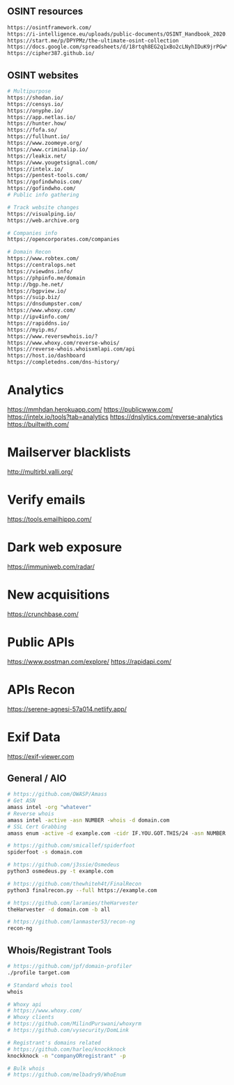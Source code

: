 ## OSINT resources

```bash
https://osintframework.com/
https://i-intelligence.eu/uploads/public-documents/OSINT_Handbook_2020.pdf
https://start.me/p/DPYPMz/the-ultimate-osint-collection
https://docs.google.com/spreadsheets/d/18rtqh8EG2q1xBo2cLNyhIDuK9jrPGwYr9DI2UncoqJQ
https://cipher387.github.io/
```

## OSINT websites

```bash
# Multipurpose
https://shodan.io/
https://censys.io/
https://onyphe.io/
https://app.netlas.io/
https://hunter.how/
https://fofa.so/
https://fullhunt.io/
https://www.zoomeye.org/
https://www.criminalip.io/
https://leakix.net/
https://www.yougetsignal.com/
https://intelx.io/
https://pentest-tools.com/
https://gofindwhois.com/
https://gofindwho.com/
# Public info gathering

# Track website changes
https://visualping.io/
https://web.archive.org

# Companies info
https://opencorporates.com/companies

# Domain Recon
https://www.robtex.com/
https://centralops.net
https://viewdns.info/
https://phpinfo.me/domain
http://bgp.he.net/
https://bgpview.io/
https://suip.biz/
https://dnsdumpster.com/
https://www.whoxy.com/
http://ipv4info.com/
https://rapiddns.io/
https://myip.ms/
https://www.reversewhois.io/?
https://www.whoxy.com/reverse-whois/
https://reverse-whois.whoisxmlapi.com/api
https://host.io/dashboard
https://completedns.com/dns-history/
```
# Analytics
https://mmhdan.herokuapp.com/
https://publicwww.com/
https://intelx.io/tools?tab=analytics
https://dnslytics.com/reverse-analytics
https://builtwith.com/

# Mailserver blacklists
http://multirbl.valli.org/

# Verify emails
https://tools.emailhippo.com/

# Dark web exposure
https://immuniweb.com/radar/

# New acquisitions
https://crunchbase.com/

# Public APIs
https://www.postman.com/explore/
https://rapidapi.com/

# APIs Recon
https://serene-agnesi-57a014.netlify.app/

# Exif Data 
https://exif-viewer.com

## General / AIO

```bash
# https://github.com/OWASP/Amass
# Get ASN
amass intel -org "whatever"
# Reverse whois
amass intel -active -asn NUMBER -whois -d domain.com
# SSL Cert Grabbing
amass enum -active -d example.com -cidr IF.YOU.GOT.THIS/24 -asn NUMBER

# https://github.com/smicallef/spiderfoot
spiderfoot -s domain.com

# https://github.com/j3ssie/Osmedeus
python3 osmedeus.py -t example.com

# https://github.com/thewhiteh4t/FinalRecon
python3 finalrecon.py --full https://example.com

# https://github.com/laramies/theHarvester
theHarvester -d domain.com -b all

# https://github.com/lanmaster53/recon-ng
recon-ng
```
## Whois/Registrant Tools

```bash
# https://github.com/jpf/domain-profiler
./profile target.com

# Standard whois tool
whois

# Whoxy api
# https://www.whoxy.com/
# Whoxy clients
# https://github.com/MilindPurswani/whoxyrm
# https://github.com/vysecurity/DomLink

# Registrant's domains related
# https://github.com/harleo/knockknock
knockknock -n "companyORregistrant" -p

# Bulk whois
# https://github.com/melbadry9/WhoEnum
```